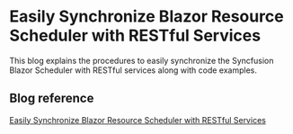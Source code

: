 # Easily Synchronize Blazor Resource Scheduler with RESTful Services

This blog explains the procedures to easily synchronize the Syncfusion Blazor Scheduler with RESTful services along with code examples.

## Blog reference
[Easily Synchronize Blazor Resource Scheduler with RESTful Services](https://www.syncfusion.com/blogs/post/easily-synchronize-blazor-resource-scheduler-with-restful-services.aspx)
